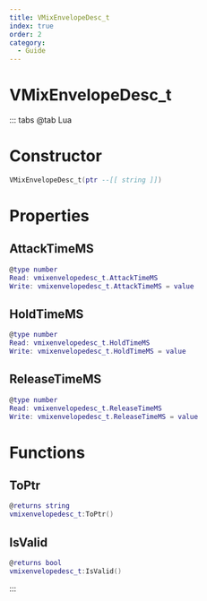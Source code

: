 ```yaml
---
title: VMixEnvelopeDesc_t
index: true
order: 2
category:
  - Guide
---
```


# VMixEnvelopeDesc_t

::: tabs
@tab Lua
# Constructor
```lua
VMixEnvelopeDesc_t(ptr --[[ string ]])
```
# Properties
## AttackTimeMS 
```lua
@type number
Read: vmixenvelopedesc_t.AttackTimeMS
Write: vmixenvelopedesc_t.AttackTimeMS = value
```
## HoldTimeMS 
```lua
@type number
Read: vmixenvelopedesc_t.HoldTimeMS
Write: vmixenvelopedesc_t.HoldTimeMS = value
```
## ReleaseTimeMS 
```lua
@type number
Read: vmixenvelopedesc_t.ReleaseTimeMS
Write: vmixenvelopedesc_t.ReleaseTimeMS = value
```
# Functions
## ToPtr
```lua
@returns string
vmixenvelopedesc_t:ToPtr()
```
## IsValid
```lua
@returns bool
vmixenvelopedesc_t:IsValid()
```

:::
